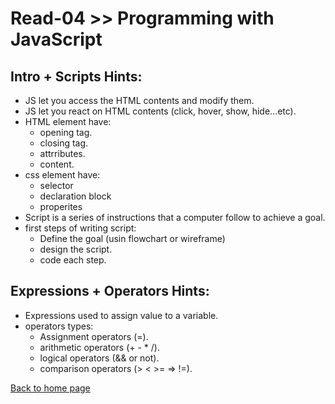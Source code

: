 # Read-04 >> Programming with JavaScript

## Intro + Scripts Hints:

- JS let you access the HTML contents and modify them.
- JS let you react on HTML contents (click, hover, show, hide...etc).
- HTML element have:
  - opening tag.
  - closing tag.
  - attrributes.
  - content.
- css element have:
  - selector
  - declaration block
  - properites
- Script is a series of instructions that a computer follow to achieve a goal.
- first steps of writing script:
  - Define the goal (usin flowchart or wireframe)
  - design the script.
  - code each step.

## Expressions + Operators Hints:

- Expressions used to assign value to a variable.
- operators types:
  - Assignment operators (=).
  - arithmetic operators (+ - * /).
  - logical operators (&& or not).
  - comparison operators (> < >= => !=).


[Back to home page](../README.md)
